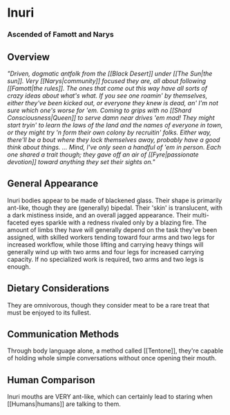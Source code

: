 # Inuri
### Ascended of Famott and Narys

## Overview

*"Driven, dogmatic antfolk from the [[Black Desert]] under [[The Sun|the sun]].*
*Very [[Narys|community]] focused they are, all about following [[Famott|the rules]].*
*The ones that come out this way have all sorts of crazy ideas about what's what.*
*If you see one roamin' by themselves, either they've been kicked out, or everyone they knew is dead, an' I'm not sure which one's worse for 'em.*
*Coming to grips with no [[Shard Consciousness|Queen]] to serve damn near drives 'em mad!*
*They might start tryin' to learn the laws of the land and the names of everyone in town, or they might try 'n form their own colony by recruitin' folks.*
*Either way, there'll be a bout where they lock themselves away, probably have a good think about things.*
*... Mind, I've only seen a handful of 'em in person.*
*Each one shared a trait though; they gave off an air of [[Fyre|passionate devotion]] toward anything they set their sights on."*

## General Appearance

Inuri bodies appear to be made of blackened glass.
Their shape is primarily ant-like, though they are (generally) bipedal.
Their 'skin' is translucent, with a dark mistiness inside, and an overall jagged appearance.
Their multi-faceted eyes sparkle with a redness rivaled only by a blazing fire.
The amount of limbs they have will generally depend on the task they've been assigned, with skilled workers tending toward four arms and two legs for increased workflow, while those lifting and carrying heavy things will generally wind up with two arms and four legs for increased carrying capacity. If no specialized work is required, two arms and two legs is enough.

## Dietary Considerations

They are omnivorous, though they consider meat to be a rare treat that must be enjoyed to its fullest.

## Communication Methods

Through body language alone, a method called [[Tentone]], they're capable of holding whole simple conversations without once opening their mouth.

## Human Comparison

Inuri mouths are VERY ant-like, which can certainly lead to staring when [[Humans|humans]] are talking to them.